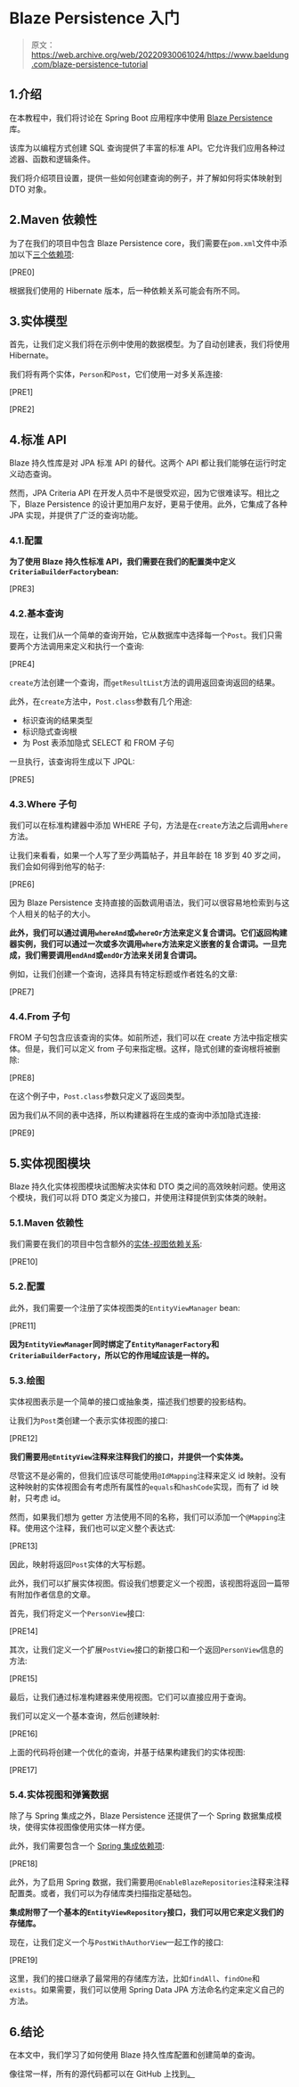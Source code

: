# Blaze Persistence 入门

> 原文：<https://web.archive.org/web/20220930061024/https://www.baeldung.com/blaze-persistence-tutorial>

## 1.介绍

在本教程中，我们将讨论在 Spring Boot 应用程序中使用 [Blaze Persistence](https://web.archive.org/web/20221211080952/https://github.com/Blazebit/blaze-persistence) 库。

该库为以编程方式创建 SQL 查询提供了丰富的标准 API。它允许我们应用各种过滤器、函数和逻辑条件。

我们将介绍项目设置，提供一些如何创建查询的例子，并了解如何将实体映射到 DTO 对象。

## 2.Maven 依赖性

为了在我们的项目中包含 Blaze Persistence core，我们需要在`pom.xml`文件中添加以下[三个依赖项](https://web.archive.org/web/20221211080952/https://search.maven.org/search?q=g:com.blazebit%20AND%20(a:blaze-persistence-core-api%20OR%20a:blaze-persistence-core-impl%20OR%20a:blaze-persistence-integration-hibernate-5.4)):

[PRE0]

根据我们使用的 Hibernate 版本，后一种依赖关系可能会有所不同。

## 3.实体模型

首先，让我们定义我们将在示例中使用的数据模型。为了自动创建表，我们将使用 Hibernate。

我们将有两个实体，`Person`和`Post`，它们使用一对多关系连接:

[PRE1]

[PRE2]

## 4.标准 API

Blaze 持久性库是对 JPA 标准 API 的替代。这两个 API 都让我们能够在运行时定义动态查询。

然而，JPA Criteria API 在开发人员中不是很受欢迎，因为它很难读写。相比之下，Blaze Persistence 的设计更加用户友好，更易于使用。此外，它集成了各种 JPA 实现，并提供了广泛的查询功能。

### 4.1.配置

**为了使用 Blaze 持久性标准 API，我们需要在我们的配置类中定义`CriteriaBuilderFactory`bean:**

[PRE3]

### 4.2.基本查询

现在，让我们从一个简单的查询开始，它从数据库中选择每一个`Post`。我们只需要两个方法调用来定义和执行一个查询:

[PRE4]

`create`方法创建一个查询，而`getResultList`方法的调用返回查询返回的结果。

此外，在`create`方法中，`Post.class`参数有几个用途:

*   标识查询的结果类型
*   标识隐式查询根
*   为 Post 表添加隐式 SELECT 和 FROM 子句

一旦执行，该查询将生成以下 JPQL:

[PRE5]

### 4.3.Where 子句

我们可以在标准构建器中添加 WHERE 子句，方法是在`create`方法之后调用`where`方法。

让我们来看看，如果一个人写了至少两篇帖子，并且年龄在 18 岁到 40 岁之间，我们会如何得到他写的帖子:

[PRE6]

因为 Blaze Persistence 支持直接的函数调用语法，我们可以很容易地检索到与这个人相关的帖子的大小。

**此外，我们可以通过调用`whereAnd`或`whereOr`方法来定义复合谓词。它们返回构建器实例，我们可以通过一次或多次调用`where`方法来定义嵌套的复合谓词。一旦完成，我们需要调用`endAnd`或`endOr`方法来关闭复合谓词。**

例如，让我们创建一个查询，选择具有特定标题或作者姓名的文章:

[PRE7]

### 4.4.From 子句

FROM 子句包含应该查询的实体。如前所述，我们可以在 create 方法中指定根实体。但是，我们可以定义 from 子句来指定根。这样，隐式创建的查询根将被删除:

[PRE8]

在这个例子中，`Post.class`参数只定义了返回类型。

因为我们从不同的表中选择，所以构建器将在生成的查询中添加隐式连接:

[PRE9]

## 5.实体视图模块

Blaze 持久化实体视图模块试图解决实体和 DTO 类之间的高效映射问题。使用这个模块，我们可以将 DTO 类定义为接口，并使用注释提供到实体类的映射。

### 5.1.Maven 依赖性

我们需要在我们的项目中包含额外的[实体-视图依赖关系](https://web.archive.org/web/20221211080952/https://search.maven.org/search?q=g:com.blazebit%20AND%20(a:blaze-persistence-entity-view-api%20OR%20a:blaze-persistence-entity-view-impl%20OR%20a:blaze-persistence-entity-view-processor)):

[PRE10]

### 5.2.配置

此外，我们需要一个注册了实体视图类的`EntityViewManager` bean:

[PRE11]

**因为`EntityViewManager`同时绑定了`EntityManagerFactory`和`CriteriaBuilderFactory`，所以它的作用域应该是一样的。**

### 5.3.绘图

实体视图表示是一个简单的接口或抽象类，描述我们想要的投影结构。

让我们为`Post`类创建一个表示实体视图的接口:

[PRE12]

**我们需要用`@EntityView`注释来注释我们的接口，并提供一个实体类。**

尽管这不是必需的，但我们应该尽可能使用`@IdMapping`注释来定义 id 映射。没有这种映射的实体视图会有考虑所有属性的`equals`和`hashCode`实现，而有了 id 映射，只考虑 id。

然而，如果我们想为 getter 方法使用不同的名称，我们可以添加一个`@Mapping`注释。使用这个注释，我们也可以定义整个表达式:

[PRE13]

因此，映射将返回`Post`实体的大写标题。

此外，我们可以扩展实体视图。假设我们想要定义一个视图，该视图将返回一篇带有附加作者信息的文章。

首先，我们将定义一个`PersonView`接口:

[PRE14]

其次，让我们定义一个扩展`PostView`接口的新接口和一个返回`PersonView`信息的方法:

[PRE15]

最后，让我们通过标准构建器来使用视图。它们可以直接应用于查询。

我们可以定义一个基本查询，然后创建映射:

[PRE16]

上面的代码将创建一个优化的查询，并基于结果构建我们的实体视图:

[PRE17]

### 5.4.实体视图和弹簧数据

除了与 Spring 集成之外，Blaze Persistence 还提供了一个 Spring 数据集成模块，使得实体视图像使用实体一样方便。

此外，我们需要包含一个 [Spring 集成依赖项](https://web.archive.org/web/20221211080952/https://search.maven.org/search?q=g:com.blazebit%20AND%20a:blaze-persistence-integration-spring-data-2.4):

[PRE18]

此外，为了启用 Spring 数据，我们需要用`@EnableBlazeRepositories`注释来注释配置类。或者，我们可以为存储库类扫描指定基础包。

**集成附带了一个基本的`EntityViewRepository`接口，我们可以用它来定义我们的存储库。**

现在，让我们定义一个与`PostWithAuthorView`一起工作的接口:

[PRE19]

这里，我们的接口继承了最常用的存储库方法，比如`findAll`、`findOne`和`exists`。如果需要，我们可以使用 Spring Data JPA 方法命名约定来定义自己的方法。

## 6.结论

在本文中，我们学习了如何使用 Blaze 持久性库配置和创建简单的查询。

像往常一样，所有的源代码都可以在 GitHub 上找到[。](https://web.archive.org/web/20221211080952/https://github.com/eugenp/tutorials/tree/master/persistence-modules/blaze-persistence)